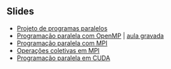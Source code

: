 Slides
------

- [Projeto de programas paralelos](https://docs.google.com/presentation/d/1Ev5CROjugPpZm5hT4a387dLEQTmxnZAtKUqXItVeHOc?usp=sharing) 
- [Programação paralela com OpenMP](https://docs.google.com/presentation/d/1-k-IyxrZd-PWIpvRCPfi0ggzJ3Oxa7Ju-cfiNL_XpzQ/edit?usp=sharing) | [aula gravada](https://drive.google.com/file/d/1qHgNmZUE7iCFDOgfq0N6isDSdIz0x-r4/view?usp=sharing)
- [Programação paralela com MPI](https://docs.google.com/presentation/d/1ItSn3EyWDocwVI7_gdz0RwDKPy274nsSRobtcrdV2V0/edit?usp=sharing)
- [Operações coletivas em MPI](https://docs.google.com/presentation/d/1__AR-P84JTBk5KyEKS6V_2NSXl7rUm5GUkkFiMieSjc/edit?usp=sharing)
- [Programação paralela em CUDA](https://docs.google.com/presentation/d/1g3IprM86HZREH53DZR5DJJ0s5gXSDb7gQQOVzbyywS8/edit?usp=sharing)


<!--
- [Profilers](https://docs.google.com/presentation/d/1FElrcP3e0-nyV_w6FXpEfiKBuEps0p2ZyZosaXhHSeI/export/pdf)
- [Projeto de programas paralelos](https://docs.google.com/presentation/d/1nvYuUXBmqQPoicRI8yfqMxxAVtRveTtMWJV0Cq6mSR4/export/pdf)
- [Programação paralela com OpenMP](https://docs.google.com/presentation/d/1Wim7xC-X4qAo0jYCm3A4yzRpaHBl_z7yIlvzPUgT0x0/export/pdf)
- [Programação paralela com MPI](https://docs.google.com/presentation/d/10SMxs2sdr31VqA0v_MB-hSy4TLD9x_iuluJuI02Yg7w/edit?usp=sharing)
- [Comunicações coletivas com MPI](https://docs.google.com/presentation/d/17aMPo947nr8YYY0CZIpeikIuqPzeNAclxcllBdMaPZ8/edit?usp=sharing)
-->
